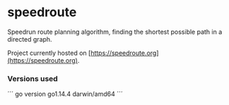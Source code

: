 # speedroute
Speedrun route planning algorithm, finding the shortest possible path in a directed graph.

Project currently hosted on [https://speedroute.org](https://speedroute.org).

### Versions used
´´´
go version go1.14.4 darwin/amd64
´´´
